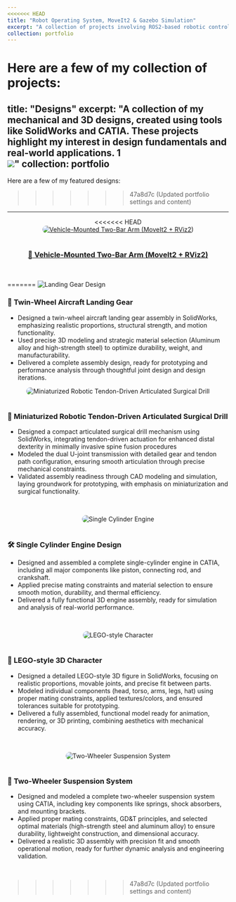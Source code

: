```yaml
---
<<<<<<< HEAD
title: "Robot Operating System, MoveIt2 & Gazebo Simulation"
excerpt: "A collection of projects involving ROS2-based robotic control, motion planning using MoveIt2, and simulation in Gazebo. These works showcase my skills in building, controlling, and simulating intelligent robotic systems using real-time data, custom URDF models, and autonomous task execution.<br/><img src='/images/ros2_moveit2.jpg'>"
collection: portfolio
---
```


Here are a few of my collection of projects:
=======
title: "Designs"
excerpt: "A collection of my mechanical and 3D designs, created using tools like SolidWorks and CATIA. These projects highlight my interest in design fundamentals and real-world applications. 1<br/><img src='/images/cad_design.jpg'>"
collection: portfolio
---

Here are a few of my featured designs:

>>>>>>> 47a8d7c (Updated portfolio settings and content)

<style>
.design-section {
  display: flex;
  flex-wrap: wrap;
  align-items: center;
  margin-bottom: 2rem;
}
.design-section img {
  max-width: 45%;
  border-radius: 10px;
  margin-right: 5%;
}
.design-section .desc {
  flex: 1;
  min-width: 250px;
}
@media (max-width: 1000px) {
  .design-section {
    flex-direction: column;
  }
  .design-section img {
    max-width: 100%;
    margin-right: 0;
    margin-bottom: 1rem;
  }
}
</style>

---

<div class="design-section">
<<<<<<< HEAD
  <a href="/portfolio2/two-bar-arm/">
    <img src="/images/drill_mechanism.png" alt="Vehicle-Mounted Two-Bar Arm (MoveIt2 + RViz2)">
  </a>
  <div class="desc">
    <h3>
      <a href="/portfolio2/two-bar-arm/">
        🚗 Vehicle-Mounted Two-Bar Arm (MoveIt2 + RViz2)
      </a>
    </h3>
  </div>
</div>
=======
  <img src="/images/air_craft_design.png" alt="Landing Gear Design">
  <div class="desc">
    <h3>🛬 Twin-Wheel Aircraft Landing Gear</h3>
    <ul>
        <li>Designed a twin-wheel aircraft landing gear assembly in SolidWorks, emphasizing realistic proportions, structural strength, and motion functionality.</li>
        <li>Used precise 3D modeling and strategic material selection (Aluminum alloy and high-strength steel) to optimize durability, weight, and manufacturability.</li>
        <li>Delivered a complete assembly design, ready for prototyping and performance analysis through thoughtful joint design and design iterations.</li>
    </ul>
  </div>
</div>

<div class="design-section">
  <img src="/images/drill_mechanism.png" alt="Miniaturized Robotic Tendon-Driven Articulated Surgical Drill">
  <div class="desc">
    <h3>🧠 Miniaturized Robotic Tendon-Driven Articulated Surgical Drill</h3>
    <ul>
        <li> Designed a compact articulated surgical drill mechanism using SolidWorks, integrating tendon-driven actuation for enhanced distal dexterity in minimally invasive spine fusion procedures</li>
        <li>Modeled the dual U-joint transmission with detailed gear and tendon path configuration, ensuring smooth articulation through precise mechanical constraints.</li>
        <li>Validated assembly readiness through CAD modeling and simulation, laying groundwork for prototyping, with emphasis on miniaturization and surgical functionality.</li>
    </ul>
  </div>
</div>

<div class="design-section">
  <img src="/images/single_cylinder_engine .png" alt="Single Cylinder Engine">
  <div class="desc">
    <h3>🛠️ Single Cylinder Engine Design</h3>
    <ul>
        <li>Designed and assembled a complete single-cylinder engine in CATIA, including all major components like piston, connecting rod, and crankshaft.</li>
        <li> Applied precise mating constraints and material selection to ensure smooth motion, durability, and thermal efficiency.</li>
        <li>  Delivered a fully functional 3D engine assembly, ready for simulation and analysis of real-world performance.</li>
    </ul>
  </div>
</div>

<div class="design-section">
  <img src="/images/lego_robot.png" alt="LEGO-style Character">
  <div class="desc">
    <h3>🧱 LEGO-style 3D Character</h3>
    <ul>
        <li> Designed a detailed LEGO-style 3D figure in SolidWorks, focusing on realistic proportions, movable joints, and precise fit between parts.</li>
        <li>Modeled individual components (head, torso, arms, legs, hat) using proper mating constraints, applied textures/colors, and ensured tolerances suitable for prototyping.</li>
        <li>Delivered a fully assembled, functional model ready for animation, rendering, or 3D printing, combining aesthetics with mechanical accuracy.</li>
    </ul>
  </div>
</div>

<div class="design-section">
  <img src="/images/suspension_catia.png" alt="Two-Wheeler Suspension System">
  <div class="desc">
    <h3>🛵 Two-Wheeler Suspension System</h3>
    <ul>
        <li>Designed and modeled a complete two-wheeler suspension system using CATIA, including key components like springs, shock absorbers, and mounting brackets.  </li>
        <li>Applied proper mating constraints, GD&T principles, and selected optimal materials (high-strength steel and aluminum alloy) to ensure durability, lightweight construction, and dimensional accuracy.</li>
        <li>Delivered a realistic 3D assembly with precision fit and smooth operational motion, ready for further dynamic analysis and engineering validation.</li>
    </ul>
  </div>
</div>

>>>>>>> 47a8d7c (Updated portfolio settings and content)
